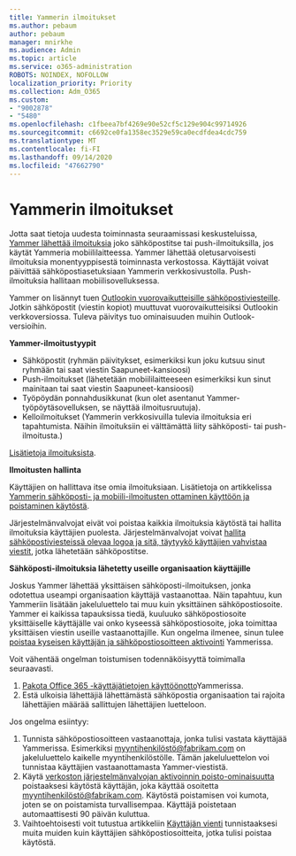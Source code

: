 ```yaml
---
title: Yammerin ilmoitukset
ms.author: pebaum
author: pebaum
manager: mnirkhe
ms.audience: Admin
ms.topic: article
ms.service: o365-administration
ROBOTS: NOINDEX, NOFOLLOW
localization_priority: Priority
ms.collection: Adm_O365
ms.custom:
- "9002878"
- "5480"
ms.openlocfilehash: c1fbeea7bf4269e90e52cf5c129e904c99714926
ms.sourcegitcommit: c6692ce0fa1358ec3529e59ca0ecdfdea4cdc759
ms.translationtype: MT
ms.contentlocale: fi-FI
ms.lasthandoff: 09/14/2020
ms.locfileid: "47662790"
---
```

# <a name="notifications-in-yammer"></a>Yammerin ilmoitukset

Jotta saat tietoja uudesta toiminnasta seuraamissasi keskusteluissa, [Yammer lähettää ilmoituksia](https://support.microsoft.com/en-gb/office/enable-or-disable-yammer-email-and-phone-notifications-93e530e0-189f-4768-8f28-7683d48cc996) joko sähköpostitse tai push-ilmoituksilla, jos käytät Yammeria mobiililaitteessa. Yammer lähettää oletusarvoisesti ilmoituksia monentyyppisestä toiminnasta verkostossa. Käyttäjät voivat päivittää sähköpostiasetuksiaan Yammerin verkkosivustolla. Push-ilmoituksia hallitaan mobiilisovelluksessa. 

Yammer on lisännyt tuen [Outlookin vuorovaikutteisille sähköpostiviesteille](https://techcommunity.microsoft.com/t5/outlook-blog/interactive-yammer-emails-in-outlook-on-the-web-are-here/ba-p/1209420). Jotkin sähköpostit (viestin kopiot) muuttuvat vuorovaikutteisiksi Outlookin verkkoversiossa. Tuleva päivitys tuo ominaisuuden muihin Outlook-versioihin.

**Yammer-ilmoitustyypit**

- Sähköpostit (ryhmän päivitykset, esimerkiksi kun joku kutsuu sinut ryhmään tai saat viestin Saapuneet-kansioosi)
- Push-ilmoitukset (lähetetään mobiililaitteeseen esimerkiksi kun sinut mainitaan tai saat viestin Saapuneet-kansioosi)
- Työpöydän ponnahdusikkunat (kun olet asentanut Yammer-työpöytäsovelluksen, se näyttää ilmoitusruutuja).
- Kelloilmoitukset (Yammerin verkkosivuilla tulevia ilmoituksia eri tapahtumista. Näihin ilmoituksiin ei välttämättä liity sähköposti- tai push-ilmoitusta.)

[Lisätietoja ilmoituksista](https://support.microsoft.com/en-gb/office/enable-or-disable-yammer-email-and-phone-notifications-93e530e0-189f-4768-8f28-7683d48cc996).

**Ilmoitusten hallinta**

Käyttäjien on hallittava itse omia ilmoituksiaan. Lisätietoja on artikkelissa [Yammerin sähköposti- ja mobiili-ilmoitusten ottaminen käyttöön ja poistaminen käytöstä](https://support.microsoft.com/en-gb/office/enable-or-disable-yammer-email-and-phone-notifications-93e530e0-189f-4768-8f28-7683d48cc996). 

Järjestelmänvalvojat eivät voi poistaa kaikkia ilmoituksia käytöstä tai hallita ilmoituksia käyttäjien puolesta. Järjestelmänvalvojat voivat [hallita sähköpostiviesteissä olevaa logoa ja sitä, täytyykö käyttäjien vahvistaa viestit](https://docs.microsoft.com/yammer/configure-your-yammer-network/configure-email-and-yammer), jotka lähetetään sähköpostitse.

**Sähköposti-ilmoituksia lähetetty useille organisaation käyttäjille**

Joskus Yammer lähettää yksittäisen sähköposti-ilmoituksen, jonka odotettua useampi organisaation käyttäjä vastaanottaa. Näin tapahtuu, kun Yammeriin lisätään jakeluluettelo tai muu kuin yksittäinen sähköpostiosoite. Yammer ei kaikissa tapauksissa tiedä, kuuluuko sähköpostiosoite yksittäiselle käyttäjälle vai onko kyseessä sähköpostiosoite, joka toimittaa yksittäisen viestin useille vastaanottajille. Kun ongelma ilmenee, sinun tulee [poistaa kyseisen käyttäjän ja sähköpostiosoitteen aktivointi](https://docs.microsoft.com/yammer/manage-yammer-users/add-block-or-remove-users#remove-users) Yammerissa. 

Voit vähentää ongelman toistumisen todennäköisyyttä toimimalla seuraavasti.

1. [Pakota Office 365 -käyttäjätietojen käyttöönotto](https://docs.microsoft.com/yammer/configure-your-yammer-network/enforce-office-365-identity)Yammerissa.
2. Estä ulkoisia lähettäjiä lähettämästä sähköpostia organisaation tai rajoita lähettäjien määrää sallittujen lähettäjien luetteloon.

Jos ongelma esiintyy:

1. Tunnista sähköpostiosoitteen vastaanottaja, jonka tulisi vastata käyttäjää Yammerissa. Esimerkiksi myyntihenkilöstö@fabrikam.com on jakeluluettelo kaikelle myyntihenkilöstölle. Tämän jakeluluettelon voi tunnistaa käyttäjien vastaanottamasta Yammer-viestistä.
2. Käytä [verkoston järjestelmänvalvojan aktivoinnin poisto-ominaisuutta](https://docs.microsoft.com/yammer/manage-yammer-users/add-block-or-remove-users#remove-users) poistaaksesi käytöstä käyttäjän, joka käyttää osoitetta myyntihenkilöstö@fabrikam.com. Käytöstä poistamisen voi kumota, joten se on poistamista turvallisempaa. Käyttäjä poistetaan automaattisesti 90 päivän kuluttua.
3. Vaihtoehtoisesti voit tutustua artikkeliin [Käyttäjän vienti](https://docs.microsoft.com/yammer/manage-security-and-compliance/export-yammer-enterprise-data#ExportUsers) tunnistaaksesi muita muiden kuin käyttäjien sähköpostiosoitteita, jotka tulisi poistaa käytöstä.
